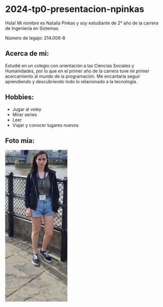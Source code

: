 # 2024-tp0-presentacion-npinkas

Hola! Mi nombre es Natalia Pinkas y soy estudiante de 2° año de la carrera de Ingeniería en Sistemas.  

Número de legajo: 214.006-8  

## Acerca de mi:  

Estudié en un colegio con orientación a las Ciencias Sociales y Humanidades, por lo que en el primer año de la carrera tuve mi primer acercamiento al mundo de la programación. Me encantaría seguir aprendiendo y descubriendo todo lo relacionado a la tecnología.  

## Hobbies: 

- Jugar al voley
- Mirar series
- Leer
- Viajar y conocer lugares nuevos

## Foto mía:

<img src="https://github.com/pdepjm/2024-tp0-presentacion-npinkas/blob/main/Foto%20Presentaci%C3%B3n.jpg" alt="Descripción de la imagen" width="200"/>
